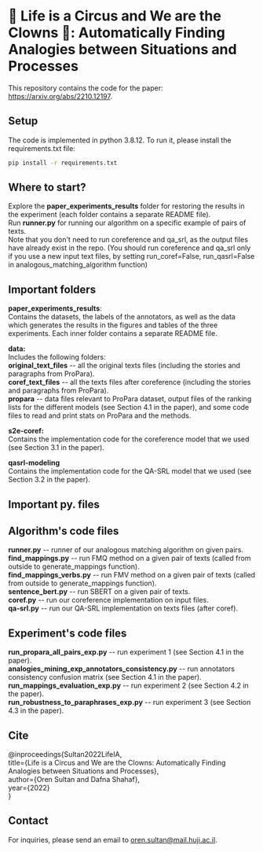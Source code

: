 

# 🎪 Life is a Circus and We are the Clowns 🤡: Automatically Finding Analogies between Situations and Processes 
This repository contains the code for the paper: https://arxiv.org/abs/2210.12197.



## Setup
The code is implemented in python 3.8.12. To run it, please install the requirements.txt file:
```bash
pip install -r requirements.txt
```

## Where to start?
Explore the **paper_experiments_results** folder for restoring the results in the experiment 
(each folder contains a separate README file). <br/>
Run **runner.py** for running our algorithm on a specific example of pairs of texts. <br/>
Note that you don't need to run coreference and qa_srl, as the output files have already exist in the repo. 
(You should run coreference and qa_srl only if you use a new input text files, 
by setting run_coref=False, run_qasrl=False in analogous_matching_algorithm function)

## Important folders

**paper_experiments_results**:<br/>
Contains the datasets, the labels of the annotators, as well as the data which generates the results in the figures 
and tables of the three experiments. Each inner folder contains a separate README file.<br/>

**data:**<br/>
Includes the following folders:<br/>
**original_text_files** -- all the original texts files (including the stories and paragraphs from ProPara).<br/>
**coref_text_files** -- all the texts files after coreference (including the stories and paragraphs from ProPara).<br/>
**propara** -- data files relevant to ProPara dataset, output files of the ranking lists for the different models 
   (see Section 4.1 in the paper), and some code files to read and print stats on ProPara and the methods.<br/>
   
**s2e-coref:**<br/>
Contains the implementation code for the coreference model that we used (see Section 3.1 in the paper).<br/>

**qasrl-modeling**<br/>
Contains the implementation code for the QA-SRL model that we used (see Section 3.2 in the paper).<br/>

## Important py. files

## Algorithm's code files
**runner.py** -- runner of our analogous matching algorithm on given pairs.<br/>
**find_mappings.py** -- run FMQ method on a given pair of texts  (called from outside to generate_mappings function).<br/>
**find_mappings_verbs.py** -- run FMV method on a given pair of texts (called from outside to generate_mappings function).\
**sentence_bert.py** -- run SBERT on a given pair of texts.<br/>
**coref.py** -- run our coreference implementation on input files.<br/>
**qa-srl.py** -- run our QA-SRL implementation on texts files (after coref).<br/>

## Experiment's code files
**run_propara_all_pairs_exp.py** -- run experiment 1 (see Section 4.1 in the paper).<br/>
**analogies_mining_exp_annotators_consistency.py** -- run annotators consistency confusion matrix 
(see Section 4.1 in the paper).<br/>
**run_mappings_evaluation_exp.py** -- run experiment 2 (see Section 4.2 in the paper).<br/>
**run_robustness_to_paraphrases_exp.py** -- run experiment 3 (see Section 4.3 in the paper).<br/>

## Cite
@inproceedings{Sultan2022LifeIA, <br/>
  title={Life is a Circus and We are the Clowns: Automatically Finding Analogies between Situations and Processes}, <br/>
  author={Oren Sultan and Dafna Shahaf}, <br/>
  year={2022} <br/>
}

## Contact
For inquiries, please send an email to oren.sultan@mail.huji.ac.il.